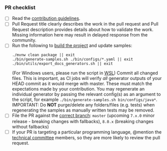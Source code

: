 <!-- Enter details of the change here. Include additional tests that have been done, reference to the issue for tracking, etc. -->

<!-- Please check the completed items below -->
### PR checklist
 
- [ ] Read the [contribution guidelines](https://github.com/openapitools/openapi-generator/blob/master/CONTRIBUTING.md).
- [ ] Pull Request title clearly describes the work in the pull request and Pull Request description provides details about how to validate the work. Missing information here may result in delayed response from the community.
- [ ] Run the following to [build the project](https://github.com/OpenAPITools/openapi-generator#14---build-projects) and update samples:
  ```
  ./mvnw clean package || exit
  ./bin/generate-samples.sh ./bin/configs/*.yaml || exit
  ./bin/utils/export_docs_generators.sh || exit
  ``` 
  (For Windows users, please run the script in [WSL](https://learn.microsoft.com/en-us/windows/wsl/install))
  Commit all changed files. 
  This is important, as CI jobs will verify _all_ generator outputs of your HEAD commit as it would merge with master. 
  These must match the expectations made by your contribution. 
  You may regenerate an individual generator by passing the relevant config(s) as an argument to the script, for example `./bin/generate-samples.sh bin/configs/java*`. 
  IMPORTANT: Do **NOT** purge/delete any folders/files (e.g. tests) when regenerating the samples as manually written tests may be removed.
- [ ] File the PR against the [correct branch](https://github.com/OpenAPITools/openapi-generator/wiki/Git-Branches): `master` (upcoming `7.x.0` minor release - breaking changes with fallbacks), `8.0.x` (breaking changes without fallbacks)
- [ ] If your PR is targeting a particular programming language, @mention the [technical committee](https://github.com/openapitools/openapi-generator/#62---openapi-generator-technical-committee) members, so they are more likely to review the pull request.
